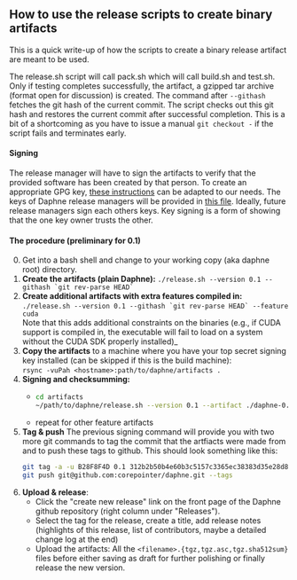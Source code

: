 <!--
Copyright 2023 The DAPHNE Consortium

Licensed under the Apache License, Version 2.0 (the "License");
you may not use this file except in compliance with the License.
You may obtain a copy of the License at

    http://www.apache.org/licenses/LICENSE-2.0

Unless required by applicable law or agreed to in writing, software
distributed under the License is distributed on an "AS IS" BASIS,
WITHOUT WARRANTIES OR CONDITIONS OF ANY KIND, either express or implied.
See the License for the specific language governing permissions and
limitations under the License.
-->

## How to use the release scripts to create binary artifacts

This is a quick write-up of how the scripts to create a binary release artifact are meant to be used.

The release.sh script will call pack.sh which will call build.sh and test.sh. Only if testing completes successfully, the artifact, a gzipped tar archive (format open for discussion) is created. The command after ``--githash`` fetches the git hash of the current commit. The script checks out this git hash and restores the current commit after successful completion. This is a bit of a shortcoming as you have to issue a manual ``git checkout -`` if the script fails and terminates early.

#### Signing
The release manager will have to sign the artifacts to verify that the provided software has been created by that person.
To create an appropriate GPG key, [these instructions](https://downloads.apache.org/systemds/KEYS) can be adapted to our needs. The
keys of Daphne release managers will be provided in [this file](/KEYS.txt). Ideally, future release managers sign each others keys. Key signing is a form of showing
that the one key owner trusts the other.

#### The procedure (preliminary for 0.1)
0) Get into a bash shell and change to your working copy (aka daphne root) directory. 
1) **Create the artifacts (plain Daphne):** ``./release.sh --version 0.1 --githash `git rev-parse HEAD` ``
2) **Create additional artifacts with extra features compiled in:**<br /> ``./release.sh --version 0.1 --githash `git rev-parse HEAD` --feature cuda``
<br />Note that this adds additional constraints on the binaries (e.g., if CUDA support is compiled in, the executable will fail to load on a system without the CUDA SDK properly installed)_
3) **Copy the artifacts** to a machine where you have your top secret signing key installed (can be skipped if this is the build machine):<br />
   ``rsync -vuPah <hostname>:path/to/daphne/artifacts .``
4) **Signing and checksumming:**
   * ``` bash
     cd artifacts
     ~/path/to/daphne/release.sh --version 0.1 --artifact ./daphne-0.1-bin.tgz --gpgkey <GPG_KEY_ID> --githash `cat daphne-0.1-bin.githash` 
     ```
   * repeat for other feature artifacts
5) **Tag & push** The previous signing command will provide you with two more git commands to tag the commit that the artfiacts were made from and to push these tags to github. 
    This should look something like this: 
   ``` bash
   git tag -a -u B28F8F4D 0.1 312b2b50b4e60b3c5157c3365ec38383d35e28d8
   git push git@github.com:corepointer/daphne.git --tags
   ```
6) **Upload & release**: 
   * Click the "create new release" link on the front page of the Daphne github repository (right column under "Releases").
   * Select the tag for the release, create a title, add release notes (highlights of this release, list of contributors, maybe a detailed change log at the end)
   * Upload the artifacts: All the ``<filename>.{tgz,tgz.asc,tgz.sha512sum}`` files before either saving as draft for further polishing or finally release the new version. 
